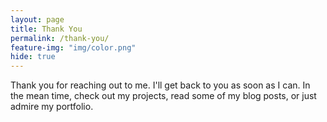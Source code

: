 ```yaml
---
layout: page
title: Thank You
permalink: /thank-you/
feature-img: "img/color.png"
hide: true
---
```


Thank you for reaching out to me.  I'll get back to you as soon as I can.  In the mean time, check out my projects, read some of my blog posts, or just admire my portfolio.
